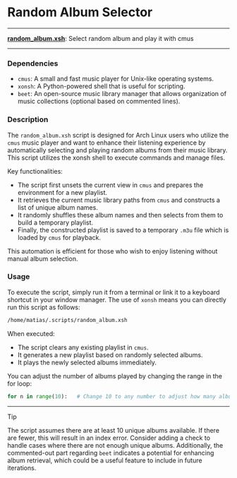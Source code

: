 # Random Album Selector

---

**[random_album.xsh](/random_album.xsh)**: Select random album and play it with cmus

---

### Dependencies

- `cmus`: A small and fast music player for Unix-like operating systems.
- `xonsh`: A Python-powered shell that is useful for scripting.
- `beet`: An open-source music library manager that allows organization of music collections (optional based on commented lines).

### Description

The `random_album.xsh` script is designed for Arch Linux users who utilize the `cmus` music player and want to enhance their listening experience by automatically selecting and playing random albums from their music library. This script utilizes the xonsh shell to execute commands and manage files.

Key functionalities:
- The script first unsets the current view in `cmus` and prepares the environment for a new playlist.
- It retrieves the current music library paths from `cmus` and constructs a list of unique album names.
- It randomly shuffles these album names and then selects from them to build a temporary playlist.
- Finally, the constructed playlist is saved to a temporary `.m3u` file which is loaded by `cmus` for playback.

This automation is efficient for those who wish to enjoy listening without manual album selection.

### Usage

To execute the script, simply run it from a terminal or link it to a keyboard shortcut in your window manager. The use of `xonsh` means you can directly run this script as follows:

```bash
/home/matias/.scripts/random_album.xsh
```

When executed:
- The script clears any existing playlist in `cmus`.
- It generates a new playlist based on randomly selected albums.
- It plays the newly selected albums immediately.

You can adjust the number of albums played by changing the range in the for loop:

```python
for n in range(10):   # Change 10 to any number to adjust how many albums are selected
```

---

> [!TIP]  
> The script assumes there are at least 10 unique albums available. If there are fewer, this will result in an index error. Consider adding a check to handle cases where there are not enough unique albums. Additionally, the commented-out part regarding `beet` indicates a potential for enhancing album retrieval, which could be a useful feature to include in future iterations.
